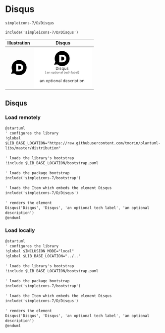 # Disqus


```text
simpleicons-7/D/Disqus
```

```text
include('simpleicons-7/D/Disqus')
```



| Illustration | Disqus |
| :---: | :---: |
| ![illustration for Illustration](../../simpleicons-7/D/Disqus.png) | ![illustration for Disqus](../../simpleicons-7/D/Disqus.Local.png) |




## Disqus

### Load remotely
```plantuml
@startuml
' configures the library
!global $LIB_BASE_LOCATION="https://raw.githubusercontent.com/tmorin/plantuml-libs/master/distribution"

' loads the library's bootstrap
!include $LIB_BASE_LOCATION/bootstrap.puml

' loads the package bootstrap
include('simpleicons-7/bootstrap')

' loads the Item which embeds the element Disqus
include('simpleicons-7/D/Disqus')

' renders the element
Disqus('Disqus', 'Disqus', 'an optional tech label', 'an optional description')
@enduml
```

### Load locally
```plantuml
@startuml
' configures the library
!global $INCLUSION_MODE="local"
!global $LIB_BASE_LOCATION="../.."

' loads the library's bootstrap
!include $LIB_BASE_LOCATION/bootstrap.puml

' loads the package bootstrap
include('simpleicons-7/bootstrap')

' loads the Item which embeds the element Disqus
include('simpleicons-7/D/Disqus')

' renders the element
Disqus('Disqus', 'Disqus', 'an optional tech label', 'an optional description')
@enduml
```

